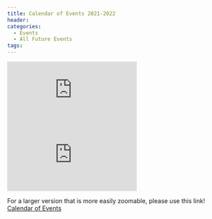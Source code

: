 ```yaml
---
title: Calendar of Events 2021-2022
header:
categories:
  - Events
  - All Future Events
tags:
---
```


![Future Events](https://lwvpullman.org/assets/PDFs/2022-12-02--2022-23calendarPAGE1.pdf)
![Future Events](https://lwvpullman.org/assets/PDFs/2022-12-02--2022-23calendarPAGE2.pdf)

For a larger version that is more easily zoomable, please use this link! [Calendar of Events](https://lwvpullman.org/assets/PDFs/2022-12-02--2022-23calendar.pdf)
